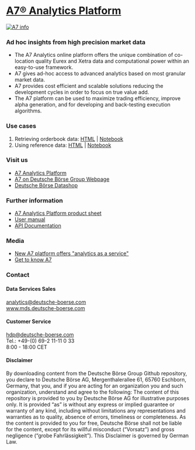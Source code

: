 
# [A7® Analytics Platform](https://a7.deutsche-boerse.com/)

[![A7 info](https://a7.deutsche-boerse.com/static/media/infox.fd9c588f.png)]((https://youtu.be/ToEAIMcZqwI))

### Ad hoc insights from high precision market data

* The A7 Analytics online platform offers the unique combination of co-location quality Eurex and Xetra data and computational power within an easy-to-use framework.
* A7 gives ad-hoc access to advanced analytics based on most granular market data.
* A7 provides cost efficient and scalable solutions reducing the development cycles in order to focus on true value add.
* The A7 platform can be used to maximize trading efficiency, improve alpha generation, and for developing and back-testing execution algorithms.

### Use cases
01. Retrieving orderbook data: [HTML](https://deutsche-boerse.github.io/a7/usecases/01_simple_example.html) | [Notebook](/usecases/01_simple_example.ipynb)
01. Using reference data:  [HTML](https://deutsche-boerse.github.io/a7/usecases/02_simple_rdi.html) | [Notebook](/usecases/02_simple_rdi.ipynb)


### Visit us
* [A7 Analytics Platform](https://a7.deutsche-boerse.com/)
* [A7 on Deutsche Börse Group Webpage](https://www.mds.deutsche-boerse.com/mds-en/data-services/analytics/A7-analytics-platform)
* [Deutsche Börse Datashop](https://datashop.deutsche-boerse.com/)


### Further information
* [A7 Analytics Platform product sheet](https://www.mds.deutsche-boerse.com/resource/blob/2082122/bf23536b59a555cc1f7d11c314874363/data/en_a7-analytics-platform.pdf)
* [User manual](https://a7.deutsche-boerse.com/doc/A7_GUI_User_Manual_v.1.00.pdf)
* [API Documentation](https://a7.deutsche-boerse.com/doc/api/prod/PROD_API.Documentation.zip)


### Media
* [New A7 platform offers "analytics as a service"](https://www.mds.deutsche-boerse.com/mds-en/about-us/news-highlights/New-A7-platform-offers-analytics-as-a-service--2108634)
* [Get to know A7](https://www.mds.deutsche-boerse.com/mds-en/about-us/news-highlights/Get-to-know-A7-2214922)


### Contact
#### Data Services Sales
[analytics@deutsche-boerse.com](mailto:analytics@deutsche-boerse.com)  
www.mds.deutsche-boerse.com

#### Customer Service
[hdp@deutsche-boerse.com](mailto:hdp@deutsche-boerse.com)  
Tel.: +49-(0) 69-2 11-11 0 33  
8:00 - 18:00 CET

#### Disclaimer

By downloading content from the Deutsche Börse Group Github repository, you declare to Deutsche Börse AG, Mergenthalerallee 61, 65760 Eschborn, Germany, that you, and if you are acting for an organization you and such organization, understand and agree to the following:
The content of this repository is provided to you by Deutsche Börse AG for illustrative purposes only.  It is provided “as” is without any express or implied guarantee or warranty of any kind, including without limitations any representations and warranties as to quality, absence of errors, timeliness or completeness.
As the content is provided to you for free, Deutsche Börse shall not be liable for the content, except for its willful misconduct (“Vorsatz”) and gross negligence (“grobe Fahrlässigkeit”). This Disclaimer is governed by German Law.